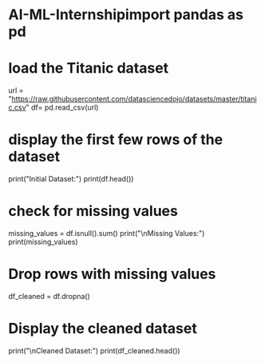 # AI-ML-Internshipimport pandas as pd
# load the Titanic dataset 
url = "https://raw.githubusercontent.com/datasciencedojo/datasets/master/titanic.csv"
df= pd.read_csv(url)

# display the first few rows of the dataset
print("Initial Dataset:")
print(df.head())

# check for missing values
missing_values = df.isnull().sum()
print("\nMissing Values:")
print(missing_values)

# Drop rows with missing values
df_cleaned = df.dropna()

# Display the cleaned dataset
print("\nCleaned Dataset:")
print(df_cleaned.head())
